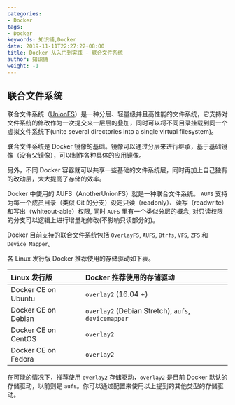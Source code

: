 ```yaml
---
categories:
- Docker
tags:
- Docker  
keywords: 知识铺,Docker
date: 2019-11-11T22:27:22+08:00
title: Docker 从入门到实践 - 联合文件系统
author: 知识铺
weight: -1
---
```


## 联合文件系统

联合文件系统（[UnionFS](https://en.wikipedia.org/wiki/UnionFS)）是一种分层、轻量级并且高性能的文件系统，它支持对文件系统的修改作为一次提交来一层层的叠加，同时可以将不同目录挂载到同一个虚拟文件系统下(unite several directories into a single virtual filesystem)。

联合文件系统是 Docker 镜像的基础。镜像可以通过分层来进行继承，基于基础镜像（没有父镜像），可以制作各种具体的应用镜像。

另外，不同 Docker 容器就可以共享一些基础的文件系统层，同时再加上自己独有的改动层，大大提高了存储的效率。

Docker 中使用的 AUFS（AnotherUnionFS）就是一种联合文件系统。 `AUFS` 支持为每一个成员目录（类似 Git 的分支）设定只读（readonly）、读写（readwrite）和写出（whiteout-able）权限, 同时 `AUFS` 里有一个类似分层的概念, 对只读权限的分支可以逻辑上进行增量地修改(不影响只读部分的)。

Docker 目前支持的联合文件系统包括 `OverlayFS`, `AUFS`, `Btrfs`, `VFS`, `ZFS` 和 `Device Mapper`。

各 Linux 发行版 Docker 推荐使用的存储驱动如下表。

|Linux 发行版 |	Docker 推荐使用的存储驱动 |
| :--        | :--                     |
|Docker CE on Ubuntu |	`overlay2` (16.04 +) |
|Docker CE on Debian |	`overlay2` (Debian Stretch), `aufs`, `devicemapper` |
|Docker CE on CentOS |	`overlay2`  |
|Docker CE on Fedora |	`overlay2`  |

在可能的情况下，推荐使用 `overlay2` 存储驱动，`overlay2` 是目前 Docker 默认的存储驱动，以前则是 `aufs`。你可以通过配置来使用以上提到的其他类型的存储驱动。
